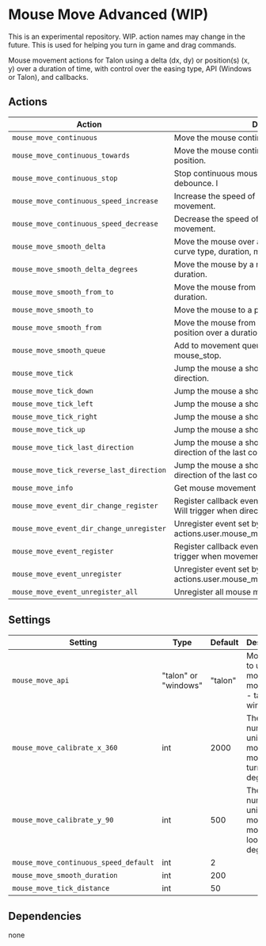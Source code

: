 # Mouse Move Advanced (WIP)

This is an experimental repository. WIP. action names may change in the future. This is used for helping you turn in game and drag commands.

Mouse movement actions for Talon using a delta (dx, dy) or position(s) (x, y) over a duration of time, with control over the easing type, API (Windows or Talon), and callbacks.

## Actions

| **Action** | **Description** |
|------------|-----------------|
| `mouse_move_continuous` | Move the mouse continuously given a unit vector. |
| `mouse_move_continuous_towards` | Move the mouse continuously towards an xy screen position. |
| `mouse_move_continuous_stop` | Stop continuous mouse movement with optional debounce. l|
| `mouse_move_continuous_speed_increase` | Increase the speed of a current continuous movement.|
| `mouse_move_continuous_speed_decrease` | Decrease the speed of a current continuous movement.|
| `mouse_move_smooth_delta` | Move the mouse over a delta with control over the curve type, duration, mouse api type, and callback. |
| `mouse_move_smooth_delta_degrees` | Move the mouse by a number of degrees over a duration. |
| `mouse_move_smooth_from_to` | Move the mouse from one point to another over a duration. |
| `mouse_move_smooth_to` | Move the mouse to a point over a duration. |
| `mouse_move_smooth_from` | Move the mouse from a point to the current mouse position over a duration. |
| `mouse_move_smooth_queue` | Add to movement queue, executed after next mouse_stop. |
| `mouse_move_tick` | Jump the mouse a short distance in a specific direction. |
| `mouse_move_tick_down` | Jump the mouse a short distance down. |
| `mouse_move_tick_left` | Jump the mouse a short distance left. |
| `mouse_move_tick_right` | Jump the mouse a short distance right. |
| `mouse_move_tick_up` | Jump the mouse a short distance up. |
| `mouse_move_tick_last_direction` | Jump the mouse a short distance in the same direction of the last continuous movement. |
| `mouse_move_tick_reverse_last_direction` | Jump the mouse a short distance in the opposite direction of the last continuous movement. |
| `mouse_move_info` | Get mouse movement info |
| `mouse_move_event_dir_change_register` | Register callback event for mouse_move_dir_change. Will trigger when direction changes. |
| `mouse_move_event_dir_change_unregister` | Unregister event set by actions.user.mouse_move_event_dir_change_register. |
| `mouse_move_event_register` | Register callback event for mouse movement. Will trigger when movement starts or stops. |
| `mouse_move_event_unregister` | Unregister event set by actions.user.mouse_move_event_register. |
| `mouse_move_event_unregister_all` | Unregister all mouse movement events. |

## Settings
| **Setting** | **Type** | **Default** | **Description** |
|-------------|----------|-------------|-----------------|
| `mouse_move_api` | "talon" or "windows" | "talon" | Mouse API to use for mouse movement - talon or windows |
| `mouse_move_calibrate_x_360` | int | 2000 | The number of units to move the mouse to turn 360 degrees. |
| `mouse_move_calibrate_y_90` | int | 500 | The number of units to move the mouse to look up 90 degrees. |
| `mouse_move_continuous_speed_default` | int | 2 |  |
| `mouse_move_smooth_duration` | int | 200 |  |
| `mouse_move_tick_distance` | int | 50 |  |

## Dependencies
none
